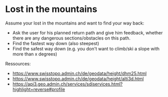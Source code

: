 # Lost in the mountains

Assume your lost in the mountains and want to find your way back:

- Ask the user for his planned return path and give him feedback, whether there are any dangerous sections/obstacles on this path.
- Find the fastest way down (also steepest)
- Find the safest way down (e.g. you don't want to climb/ski a slope with more than x degrees)


Ressources:
- https://www.swisstopo.admin.ch/de/geodata/height/dhm25.html
- https://www.swisstopo.admin.ch/de/geodata/height/alti3d.html
- https://api3.geo.admin.ch/services/sdiservices.html?highlight=reverse#profile

